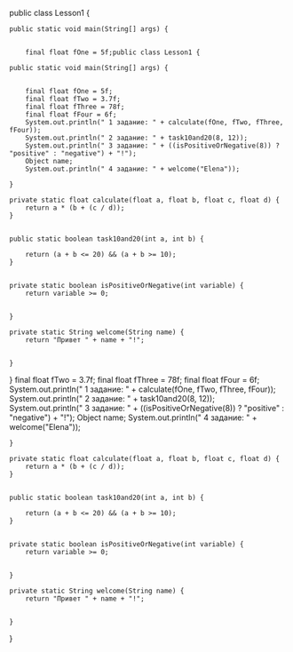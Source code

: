 public class Lesson1 {

    public static void main(String[] args) {


        final float fOne = 5f;public class Lesson1 {

    public static void main(String[] args) {


        final float fOne = 5f;
        final float fTwo = 3.7f;
        final float fThree = 78f;
        final float fFour = 6f;
        System.out.println(" 1 задание: " + calculate(fOne, fTwo, fThree, fFour));
        System.out.println(" 2 задание: " + task10and20(8, 12));
        System.out.println(" 3 задание: " + ((isPositiveOrNegative(8)) ? "positive" : "negative") + "!");
        Object name;
        System.out.println(" 4 задание: " + welcome("Elena"));

    }

    private static float calculate(float a, float b, float c, float d) {
        return a * (b + (c / d));
    }


    public static boolean task10and20(int a, int b) {

        return (a + b <= 20) && (a + b >= 10);
    }


    private static boolean isPositiveOrNegative(int variable) {
        return variable >= 0;


    }

    private static String welcome(String name) {
        return "Привет " + name + "!";


    }
}
        final float fTwo = 3.7f;
        final float fThree = 78f;
        final float fFour = 6f;
        System.out.println(" 1 задание: " + calculate(fOne, fTwo, fThree, fFour));
        System.out.println(" 2 задание: " + task10and20(8, 12));
        System.out.println(" 3 задание: " + ((isPositiveOrNegative(8)) ? "positive" : "negative") + "!");
        Object name;
        System.out.println(" 4 задание: " + welcome("Elena"));

    }

    private static float calculate(float a, float b, float c, float d) {
        return a * (b + (c / d));
    }


    public static boolean task10and20(int a, int b) {

        return (a + b <= 20) && (a + b >= 10);
    }


    private static boolean isPositiveOrNegative(int variable) {
        return variable >= 0;


    }

    private static String welcome(String name) {
        return "Привет " + name + "!";


    }
}
